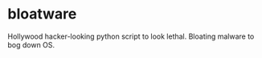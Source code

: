 # bloatware
Hollywood hacker-looking python script to look lethal. Bloating malware to bog down OS. 
